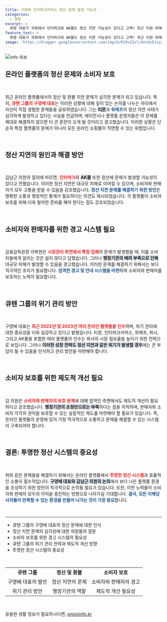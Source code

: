 ```yaml
---
title: 구영배 인터파크커머스 정산 문제 발생 가능성
categories:
  - 경제
excerpt: >
  큐텐 대표가 국회에서 인터파크와 AK몰도 정산 지연 가능성이 있다고 고백! 최근 티몬·위메프 사태로 인한 소비자 피해 우려가 커지는 가운데, 플랫폼의 안전성에 대한 경고가 잇따르고 있다. 클릭하여 자세한 소식을 확인하세요!
feature_text: >
  큐텐 대표가 국회에서 인터파크와 AK몰도 정산 지연 가능성이 있다고 고백! 최근 티몬·위메프 사태로 인한 소비자 피해 우려가 커지는 가운데, 플랫폼의 안전성에 대한 경고가 잇따르고 있다. 클릭하여 자세한 소식을 확인하세요!
image: 'https://blogger.googleusercontent.com/img/b/R29vZ2xl/AVvXsEixyZcFfHzMRdzZMjFBmAUKJYCLCGyLL1o632UiGVXcaFdKo_bkvkuCioo0uUKlGfBVcT3P84aROyZIXSBEx3Aw5nCQ3pTgDom1WDC4m8eifvWiAmWEEVb4x6G_l8C0QH225ldMjyaFvpxGEBGNO37VmDTDMHGhJPq73UglMfDca1-0aw/s1600/blogspot.png'
---
```


<p><img src="https://blogger.googleusercontent.com/img/b/R29vZ2xl/AVvXsEixyZcFfHzMRdzZMjFBmAUKJYCLCGyLL1o632UiGVXcaFdKo_bkvkuCioo0uUKlGfBVcT3P84aROyZIXSBEx3Aw5nCQ3pTgDom1WDC4m8eifvWiAmWEEVb4x6G_l8C0QH225ldMjyaFvpxGEBGNO37VmDTDMHGhJPq73UglMfDca1-0aw/s1600/blogspot.png" alt="info 속보" /></p>

<h2 data-ke-size="size26">온라인 플랫폼의 정산 문제와 소비자 보호</h2>

<p data-ke-size="size16">&nbsp;</p>

<p data-ke-size="size16">최근 온라인 플랫폼에서의 정산 및 환불 지연 문제가 심각한 문제가 되고 있습니다. 특히, <b><span style="color: #ee2323;">큐텐 그룹의 구영배 대표</span></b>는 이러한 상황에 대해 깊이 있는 논의를 나누는 자리에서 자신이 직접 경험한 문제들을 공유하였습니다. 그는 <b><span style="background-color: #21538527;">티몬</span></b>과 <b><span style="color: #1a5490;">위메프</span></b>의 정산 지연 사태가 심각하게 발생하고 있다는 사실을 언급하며, 에이전시나 플랫폼 운영자들은 이 문제를 제대로 해결하지 않으면 더 큰 혼란이 오게 될 것이라고 경고했습니다. 이러한 상황은 단순히 특정 플랫폼의 문제가 아니라 모든 온라인 쇼핑몰이 직면할 수 있는 위험입니다.</p>

<p data-ke-size="size16">&nbsp;</p>

<h2 data-ke-size="size26">정산 지연의 원인과 해결 방안</h2>

<p data-ke-size="size16">&nbsp;</p>

<p data-ke-size="size16">김남근 의원의 질의에 따르면, <b><span style="color: #ee2323;">인터파크</span></b>와 <b><span style="background-color: #21538527;">AK몰</span></b> 또한 정산에 문제가 발생할 가능성이 있다고 전했습니다. 이러한 정산 지연은 대규모 피해로 이어질 수 있으며, 소비자와 판매자가 모두 고통을 받을 수 있음을 강조했습니다. <b><span style="color: #1a5490;">정산 지연 문제를 해결하기 위한 방안</span></b>은 명확한 소통과 행정적인 통제가 필요하다는 의견도 제시되었습니다. 각 플랫폼이 소비자 보호를 위해 더욱 철저한 준비를 해야 한다는 점도 강조되었습니다.</p>

<p data-ke-size="size16">&nbsp;</p>

<h2 data-ke-size="size26">소비자와 판매자를 위한 경고 시스템 필요</h2>

<p data-ke-size="size16">&nbsp;</p>

<p data-ke-size="size16">금융감독원장 이복현은 <b><span style="color: #ee2323;">시장관리 측면에서 특정 업체</span></b>의 문제가 발생했을 때, 이를 소비자들에게 알리는 것은 쉽지 않다고 답했습니다. 그러나 <b><span style="background-color: #21538527;">행정기관의 배려 부족으로 인해</span></b> 대규모 피해가 발생할 수 있음을 경고했습니다. 이러한 문제를 해결하기 위해서는 보다 적극적인 조치가 필요합니다. <b><span style="color: #1a5490;">엄격한 경고 및 안내 시스템을 마련</span></b>하여 소비자와 판매자를 보호하는 노력이 필요합니다.</p>

<p data-ke-size="size16">&nbsp;</p>

<h2 data-ke-size="size26">큐텐 그룹의 위기 관리 방안</h2>

<p data-ke-size="size16">&nbsp;</p>

<p data-ke-size="size16">구영배 대표는 <b><span style="color: #ee2323;">최근 2022년 및 2023년 여러 온라인 플랫폼을 인수</span></b>하며, 위기 관리에 대한 중요성을 더욱 실감하고 있다고 밝혔습니다. 티몬, 인터파크커머스, 위메프, 위시, 그리고 AK몰을 포함한 여러 플랫폼의 인수는 회사의 시장 점유율을 높이기 위한 전략으로 보입니다. 그러나 <b><span style="background-color: #21538527;">이러한 성장 전략도 정산 지연과 같은 위기가 발생할 경우</span></b>에는 큰 부담이 될 수 있음을 인식하고 관리 방안을 마련해야 합니다.</p>

<p data-ke-size="size16">&nbsp;</p>

<h2 data-ke-size="size26">소비자 보호를 위한 제도적 개선 필요</h2>

<p data-ke-size="size16">&nbsp;</p>

<p data-ke-size="size16">김 의원은 <b><span style="color: #ee2323;">소비자와 판매자의 보호 문제</span></b>에 대해 법적인 측면에서도 제도적 개선이 필요하다고 강조했습니다. <b><span style="background-color: #21538527;">행정기관의 조정만으로는 부족</span></b>하다는 점을 지적하며, 판매자와 소비자 각각의 권익을 보호할 수 있는 실질적인 제도를 마련해야 할 필요가 있습니다. 즉, 온라인 플랫폼의 운영에 있어 가장 적극적으로 소통하고 문제를 해결할 수 있는 시스템이 구축되어야 합니다.</p>

<p data-ke-size="size16">&nbsp;</p>

<h2 data-ke-size="size26">결론: 투명한 정산 시스템의 중요성</h2>

<p data-ke-size="size16">&nbsp;</p>

<p data-ke-size="size16">위와 같은 문제들을 해결하기 위해서는 온라인 플랫폼에서 <b><span style="color: #ee2323;">투명한 정산 시스템</span></b>과 효율적인 소통이 필수적입니다. <b><span style="background-color: #21538527;">구영배 대표와 김남근 의원의 논의</span></b>에서 보다 나은 플랫폼 환경을 조성하기 위한 방안이 적극적으로 논의될 필요가 있습니다. 또한, 이런 노력들이 소비자와 판매자 모두의 이익을 증진하는 방향으로 나아가길 기대합니다. <b><span style="color: #1a5490;">결국, 모든 이해당사자들이 만족할 수 있는 환경을 만들어 나가는 것이 가장 중요</span></b>합니다.</p> 

<p data-ke-size="size16">&nbsp;</p>

<hr/>

<ul>
    <li>큐텐 그룹의 구영배 대표의 정산 문제에 대한 인식</li>
    <li>정산 지연 문제의 심각성에 대한 의원들의 질문</li>
    <li>소비자 보호를 위한 경고 시스템의 필요성</li>
    <li>큐텐 그룹의 위기 관리 전략과 제도적 개선 방향</li>
    <li>투명한 정산 시스템의 중요성</li>
</ul>

<p data-ke-size="size16">&nbsp;</p>

<table style="width:100%; border-collapse: collapse;">
    <tr>
        <td style="text-align: center; height: 17px;"><b>큐텐 그룹</b></td>
        <td style="text-align: center; height: 17px;"><b>정산 및 환불</b></td>
        <td style="text-align: center; height: 17px;"><b>소비자 보호</b></td>
    </tr>
    <tr>
        <td style="text-align: center; height: 17px;">구영배 대표의 발언</td>
        <td style="text-align: center; height: 17px;">정산 지연의 문제</td>
        <td style="text-align: center; height: 17px;">소비자와 판매자의 경고</td>
    </tr>
    <tr>
        <td style="text-align: center; height: 17px;">위기 관리 방안</td>
        <td style="text-align: center; height: 17px;">행정기관의 역할</td>
        <td style="text-align: center; height: 17px;">제도적 개선 필요성</td>
    </tr>
</table>

<p data-ke-size="size16">&nbsp;</p>
유용한 생활 정보가 필요하시다면, <a href="https://onioninfo.kr" rel="dofollow">onioninfo.kr</a>


